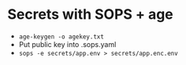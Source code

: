 # Secrets with SOPS + age

- `age-keygen -o agekey.txt`
- Put public key into .sops.yaml
- `sops -e secrets/app.env > secrets/app.enc.env`
